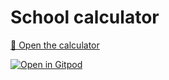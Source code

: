 # School calculator

[🧮 Open the calculator](https://hackathon-vzdelavani.github.io/school-calculator-frontend/)

[![Open in Gitpod](https://gitpod.io/button/open-in-gitpod.svg)](https://gitpod.io/#https://github.com/gitpod-io/template-typescript-react)
